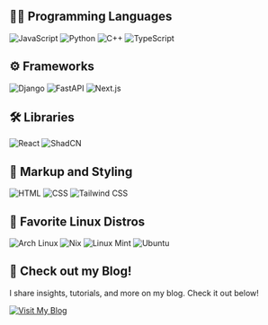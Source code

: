 ## 🧑‍💻 Programming Languages

![JavaScript](https://img.shields.io/badge/JavaScript-F7DF1E?logo=javascript&logoColor=white&style=for-the-badge "JavaScript")
![Python](https://img.shields.io/badge/Python-14354C?style=for-the-badge&logo=python&logoColor=white "Python")
![C++](https://img.shields.io/badge/-C%2B%2B-00599C?logo=c%2B%2B&style=for-the-badge "C++")
![TypeScript](https://img.shields.io/badge/TypeScript-3178C6?logo=typescript&logoColor=white&style=for-the-badge "TypeScript")

## ⚙️ Frameworks

![Django](https://img.shields.io/badge/Django-092E20?logo=django&logoColor=white&style=for-the-badge "Django")
![FastAPI](https://img.shields.io/badge/FastAPI-009688?logo=fastapi&logoColor=white&style=for-the-badge "FastAPI")
![Next.js](https://img.shields.io/badge/Next.js-000000?logo=nextdotjs&logoColor=white&style=for-the-badge "Next.js")

## 🛠️ Libraries

![React](https://img.shields.io/badge/React-61DAFB?logo=react&logoColor=black&style=for-the-badge "React")
![ShadCN](https://img.shields.io/badge/ShadCN-000000?style=for-the-badge&logo=react&logoColor=white "ShadCN")

## 🧩 Markup and Styling

![HTML](https://img.shields.io/badge/HTML-E34F26?logo=html5&logoColor=white&style=for-the-badge "HTML")
![CSS](https://img.shields.io/badge/CSS-gray?logo=css3&logoColor=white&style=for-the-badge "CSS")
![Tailwind CSS](https://img.shields.io/badge/Tailwind%20CSS-38B2AC?logo=tailwindcss&logoColor=white&style=for-the-badge "Tailwind CSS")

## 🐧 Favorite Linux Distros

![Arch Linux](https://img.shields.io/badge/Arch%20Linux-1793D1?logo=arch-linux&logoColor=white&style=for-the-badge "Arch Linux")
![Nix](https://img.shields.io/badge/NixOS-4C566A?logo=nixos&logoColor=white&style=for-the-badge "NixOS")
![Linux Mint](https://img.shields.io/badge/Linux%20Mint-87CF3B?logo=linuxmint&logoColor=white&style=for-the-badge "Linux Mint")
![Ubuntu](https://img.shields.io/badge/Ubuntu-E95420?logo=ubuntu&logoColor=white&style=for-the-badge "Ubuntu")

## 📖 Check out my Blog!
I share insights, tutorials, and more on my blog. Check it out below!

[![Visit My Blog](https://img.shields.io/badge/Visit%20My%20Blog-2563EB?logo=hashnode&logoColor=white&style=for-the-badge)](https://neerajadhav.in)
